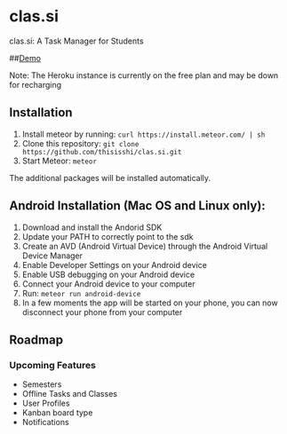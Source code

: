 # clas.si
clas.si: A Task Manager for Students

##[Demo](http://classi-heroku.herokuapp.com)

Note: The Heroku instance is currently on the free plan and may be down for recharging

## Installation
1. Install meteor by running: `curl https://install.meteor.com/ | sh`
2. Clone this repository: `git clone https://github.com/thisisshi/clas.si.git`
3. Start Meteor: `meteor`

The additional packages will be installed automatically.

## Android Installation (Mac OS and Linux only):

1. Download and install the Andorid SDK
2. Update your PATH to correctly point to the sdk
3. Create an AVD (Android Virtual Device) through the Android Virtual Device Manager
4. Enable Developer Settings on your Android device
5. Enable USB debugging on your Android device
6. Connect your Android device to your computer
7. Run: `meteor run android-device`
8. In a few moments the app will be started on your phone, you can now disconnect your phone from your computer

## Roadmap

### Upcoming Features
- Semesters
- Offline Tasks and Classes
- User Profiles
- Kanban board type
- Notifications

